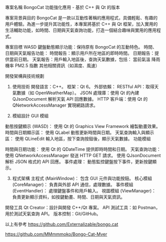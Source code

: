 專案名稱
BongoCat 功能強化應用 - 基於 C++ 與 Qt 的版本

專案背景與目的
BongoCat 是一款以互動性著稱的應用程式，具備輕鬆、有趣的用戶體驗。為進一步提升其功能性，本專案將基於 C++ 與 Qt 框架，加入實用的生活輔助功能，如時間、日期與天氣查詢功能，打造一個結合趣味與實用的應用程式。

專案目標
WASD 鍵盤動態顯示功能：保持原有 BongoCat 的互動特色。
時間、日期與天氣報告功能：
時間報告：顯示用戶所在地區的即時時間。
日期報告：提供當前日期。
天氣報告：用戶輸入地區後，查詢天氣數據，包括：
當前氣溫
降雨機率
PM2.5 指數
其他相關資訊（如濕度、風速）


開發架構與技術規劃
1. 使用技術
開發語言：C++。
框架：Qt 6。
外部依賴：
RESTful API：取得天氣數據（如 OpenWeatherMap）。
JSON 處理庫：使用 Qt 的內建 QJsonDocument 解析天氣 API 回應數據。
HTTP 客戶端：使用 Qt 的 QNetworkAccessManager 實現網路請求。

2. 模組設計
GUI 模組

動態按鍵顯示 (WASD)：
使用 Qt 的 Graphics View Framework 繪製動畫效果。
時間與日期顯示區：
使用 QLabel 動態更新時間與日期。
天氣查詢輸入與顯示區：
使用 QLineEdit 輸入地區，按下查詢按鈕後，顯示天氣數據。
功能模組

時間與日期功能：
使用 Qt 的 QDateTime 提供即時時間和日期。
天氣查詢功能：
使用 QNetworkAccessManager 發送 HTTP GET 請求。
使用 QJsonDocument 解析 JSON 格式的 API 回應。
事件處理：
動態監控鍵盤按下事件，更新按鍵顯示。

3. 程式架構
主程式 (MainWindow)：
包含 GUI 元件與功能按鈕。
核心模組 (CoreManager)：
負責與外部 API 通信，處理數據。
事件模組 (EventHandler)：
處理鍵盤事件和用戶輸入。
視圖模組 (ViewManager)：
負責更新顯示資料，如按鍵動畫、時間、日期與天氣資訊。

開發工具
Qt Creator：設計與開發 C++/Qt 專案。
API 測試工具：如 Postman，用於測試天氣查詢 API。
版本控制：Git/GitHub。

以上有參考
https://github.com/Externalizable/bongo.cat

https://github.com/MMmmmoko/Bongo-Cat-Mver

